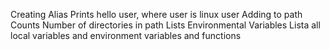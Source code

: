 Creating Alias
Prints hello user, where user is linux user
Adding to path
Counts Number of directories in path
Lists Environmental Variables
Lista all local variables and environment variables and functions
